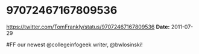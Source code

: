 # 97072467167809536
https://twitter.com/TomFrankly/status/97072467167809536
**Date:** 2011-07-29

#FF our newest @collegeinfogeek writer, @bwlosinski!
